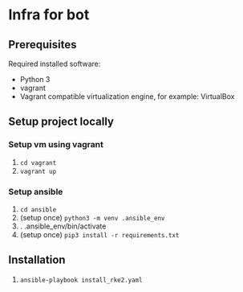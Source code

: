 # Infra for bot

## Prerequisites 
Required installed software:
* Python 3
* vagrant 
* Vagrant compatible virtualization engine, for example: VirtualBox
## Setup project locally
### Setup vm using vagrant
1. `cd vagrant`
1. `vagrant up`
### Setup ansible
1. `cd ansible`
1. (setup once) `python3 -m venv .ansible_env`
1. . .ansible_env/bin/activate
1. (setup once) `pip3 install -r requirements.txt`

## Installation
1. `ansible-playbook install_rke2.yaml`
